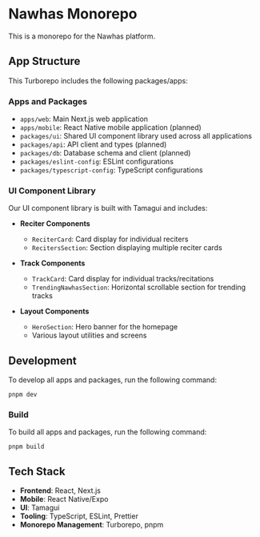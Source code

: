 # Nawhas Monorepo

This is a monorepo for the Nawhas platform.

## App Structure

This Turborepo includes the following packages/apps:

### Apps and Packages

- `apps/web`: Main Next.js web application
- `apps/mobile`: React Native mobile application (planned)
- `packages/ui`: Shared UI component library used across all applications
- `packages/api`: API client and types (planned)
- `packages/db`: Database schema and client (planned)
- `packages/eslint-config`: ESLint configurations
- `packages/typescript-config`: TypeScript configurations

### UI Component Library

Our UI component library is built with Tamagui and includes:

- **Reciter Components**
  - `ReciterCard`: Card display for individual reciters
  - `RecitersSection`: Section displaying multiple reciter cards
  
- **Track Components**
  - `TrackCard`: Card display for individual tracks/recitations
  - `TrendingNawhasSection`: Horizontal scrollable section for trending tracks
  
- **Layout Components**
  - `HeroSection`: Hero banner for the homepage
  - Various layout utilities and screens

## Development

To develop all apps and packages, run the following command:

```
pnpm dev
```

### Build

To build all apps and packages, run the following command:

```
pnpm build
```

## Tech Stack

- **Frontend**: React, Next.js
- **Mobile**: React Native/Expo
- **UI**: Tamagui
- **Tooling**: TypeScript, ESLint, Prettier
- **Monorepo Management**: Turborepo, pnpm
